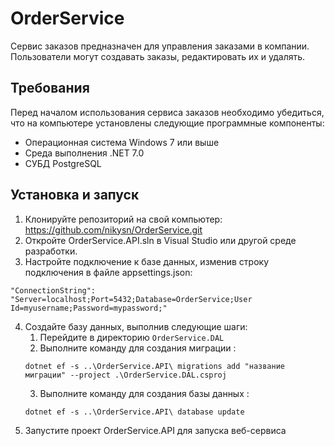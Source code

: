 # OrderService

Сервис заказов предназначен для управления заказами в компании. Пользователи могут создавать заказы, редактировать их и удалять. 

## Требования

Перед началом использования сервиса заказов необходимо убедиться, что на компьютере установлены следующие программные компоненты:
*	Операционная система Windows 7 или выше
*	Среда выполнения .NET 7.0
* 	СУБД PostgreSQL
## Установка и запуск

1.	Клонируйте репозиторий на свой компьютер:
https://github.com/nikysn/OrderService.git
2.	Откройте OrderService.API.sln в Visual Studio или другой среде разработки.
3. 	Настройте подключение к базе данных, изменив строку подключения в файле appsettings.json:
```
"ConnectionString": "Server=localhost;Port=5432;Database=OrderService;User Id=myusername;Password=mypassword;" 
```
4.	Создайте базу данных, выполнив следующие шаги:
 	1. Перейдите в директорию ```OrderService.DAL```
 	2. Выполните команду для создания миграции :
    ```
    dotnet ef -s ..\OrderService.API\ migrations add "название миграции" --project .\OrderService.DAL.csproj 
    ```
    3. Выполните команду для создания базы данных :
    ```
    dotnet ef -s ..\OrderService.API\ database update
    ```
5.	Запустите проект OrderService.API для запуска веб-сервиса



